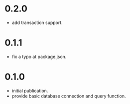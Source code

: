 # 0.2.0

* add transaction support.

# 0.1.1

* fix a typo at package.json.

# 0.1.0

* initial publication.
* provide basic database connection and query function.

